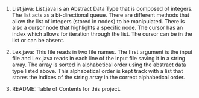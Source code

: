1. List.java: List.java is an Abstract Data Type that is composed of integers. The list acts as a bi-directional queue. There are different methods that allow the list of integers (stored in nodes) to be manipulated. There is also a cursor node that highlights a specific node. The cursor has an index which allows for iteration through the list. The cursor can be in the list or can be absent.

2. Lex.java: This file reads in two file names. The first argument is the input file and Lex.java reads in each line of the input file saving it in a string array. The array is sorted in alphabetical order using the abstract data type listed above. This alphabetical order is kept track with a list that stores the indices of the string array in the correct alphabetical order. 

3. README: Table of Contents for this project. 
